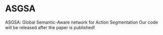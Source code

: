 # ASGSA
ASGSA: Global Semantic-Aware network for Action Segmentation
Our code will be released after the paper is published!
